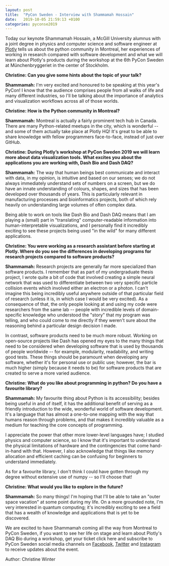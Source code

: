 ```yaml
---
layout: post
title:  "PyCon Sweden - Interview with Shammamah Hossain"
date:   2019-10-05 21:59:13 +0100
categories: pyconse2019
---
```


Today our keynote Shammamah Hossain, a McGill University alumnus with a joint degree in physics and computer science and software engineer at [Plotly](https://plot.ly/) tells us about the python community in Montreal, her experiences of working in research compared with software development and what we will learn about Plotly's products during the workshop at the 6th PyCon Sweden at Münchenbryggeriet in the center of Stockholm.

**Christine: Can you give some hints about the topic of your talk?**

**Shammamah:** I'm very excited and honoured to be speaking at this year's PyCon! I know that the audience comprises people from all walks of life and many different industries, so I'll be talking about the importance of analytics and visualization workflows across all of those worlds.

**Christine: How is the Python community in Montreal?**

**Shammamah:** Montreal is actually a fairly prominent tech hub in Canada. There are many Python-related meetups in the city, which is wonderful -- and some of them actually take place at Plotly HQ! It's great to be able to share knowledge with fellow programmers face-to-face, instead of just over GitHub.

**Christine: During Plotly’s workshop at PyCon Sweden 2019 we will learn more about data visualization tools. What excites you about the applications you are working with, Dash Bio and Dash DAQ?**

**Shammamah:** The way that human beings best communicate and interact with data, in my opinion, is intuitive and based on our senses; we do not always immediately understand sets of numbers on a screen, but we do have an innate understanding of colours, shapes, and sizes that has been developed over thousands of years. This is particularly relevant in manufacturing processes and bioinformatics projects, both of which rely heavily on understanding large volumes of often complex data.

Being able to work on tools like Dash Bio and Dash DAQ means that I am playing a (small) part in "translating" computer-readable information into human-interpretable visualizations, and I personally find it incredibly exciting to see these projects being used "in the wild" for many different applications.

**Christine: You were working as a research assistant before starting at Plotly. Where do you see the differences in developing programs for research projects compared to software products?**

**Shammamah:** Research projects are generally far more specialized than software products. I remember that as part of my undergraduate thesis project, I wrote quite a bit of code that involved creating a simple neural network that was used to differentiate between two very specific particle collision events which involved either an electron or a photon. I can't imagine this being incredibly useful anywhere outside of that particular field of research (unless it is, in which case I would be very excited). As a consequence of that, the only people looking at and using my code were researchers from the same lab -- people with incredible levels of domain-specific knowledge who understood the "story" that my program was telling, and who could come to me directly if they weren't sure about the reasoning behind a particular design decision I made.

In contrast, software products need to be much more robust. Working on open-source projects like Dash has opened my eyes to the many things that need to be considered when developing software that is used by thousands of people worldwide -- for example, modularity, readability, and writing good tests. These things should be paramount when developing any software, whether it's for personal use or public use; however, the bar is much higher (simply because it needs to be) for software products that are created to serve a more varied audience.

**Christine: What do you like about programming in python? Do you have a favourite library?**

**Shammamah:** My favourite thing about Python is its accessibility; besides being useful in and of itself, it has the additional benefit of serving as a friendly introduction to the wide, wonderful world of software development. It's a language that has almost a one-to-one mapping with the way that humans reason through problems, and that makes it incredibly valuable as a medium for teaching the core concepts of programming.

I appreciate the power that other more lower-level languages have; I studied physics and computer science, so I know that it's important to understand the physical limitations of hardware and the contingencies that come hand-in-hand with that. However, I also acknowledge that things like memory allocation and efficient caching can be confusing for beginners to understand immediately.

As for a favourite library, I don't think I could have gotten through my degree without extensive use of numpy -- so I'll choose that!

**Christine: What would you like to explore in the future?**

**Shammamah:** So many things! I'm hoping that I'll be able to take an "outer space vacation" at some point during my life. On a more grounded note, I'm very interested in quantum computing; it's incredibly exciting to see a field that has a wealth of knowledge and applications that is yet to be discovered.

We are excited to have Shammamah coming all the way from Montreal to PyCon Sweden, if you want to see her life on stage and learn about Plotly's DAQ Bio during a workshop, get your ticket click here and subscribe to PyCon Sweden social media channels on [Facebook](https://www.facebook.com/pyconse/), [Twitter](https://twitter.com/pyconse) and [Instagram](https://www.instagram.com/pycon_sweden/) to receive updates about the event.

Author: Christine Winter

